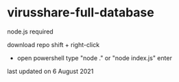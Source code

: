 # virusshare-full-database

node.js required

download repo
shift + right-click
 - open powershell
type "node ." or "node index.js"
enter

last updated on 6 August 2021
